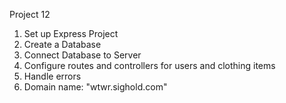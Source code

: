 Project 12

1. Set up Express Project
2. Create a Database
3. Connect Database to Server
4. Configure routes and controllers for users and clothing items
5. Handle errors
6. Domain name: "wtwr.sighold.com"
